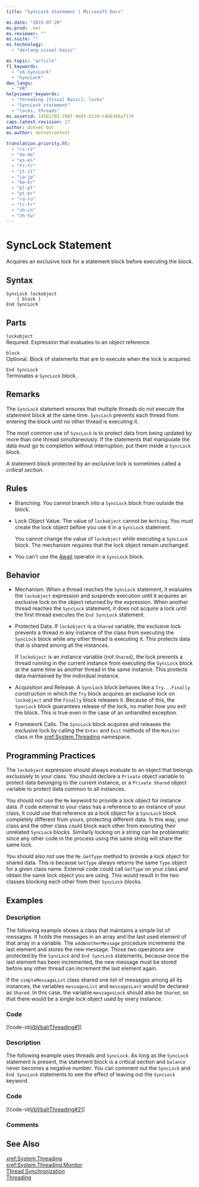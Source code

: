 ```yaml
---
title: "SyncLock Statement | Microsoft Docs"

ms.date: "2015-07-20"
ms.prod: .net
ms.reviewer: ""
ms.suite: ""
ms.technology: 
  - "devlang-visual-basic"

ms.topic: "article"
f1_keywords: 
  - "vb.SyncLock"
  - "SyncLock"
dev_langs: 
  - "VB"
helpviewer_keywords: 
  - "threading [Visual Basic], locks"
  - "SyncLock statement"
  - "locks, threads"
ms.assetid: 14501703-298f-4d43-b139-c4b6366af176
caps.latest.revision: 17
author: dotnet-bot
ms.author: dotnetcontent

translation.priority.ht: 
  - "cs-cz"
  - "de-de"
  - "es-es"
  - "fr-fr"
  - "it-it"
  - "ja-jp"
  - "ko-kr"
  - "pl-pl"
  - "pt-br"
  - "ru-ru"
  - "tr-tr"
  - "zh-cn"
  - "zh-tw"
---
```

# SyncLock Statement
Acquires an exclusive lock for a statement block before executing the block.  
  
## Syntax  
  
```  
SyncLock lockobject  
    [ block ]  
End SyncLock  
```  
  
## Parts  
 `lockobject`  
 Required. Expression that evaluates to an object reference.  
  
 `block`  
 Optional. Block of statements that are to execute when the lock is acquired.  
  
 `End SyncLock`  
 Terminates a `SyncLock` block.  
  
## Remarks  
 The `SyncLock` statement ensures that multiple threads do not execute the statement block at the same time. `SyncLock` prevents each thread from entering the block until no other thread is executing it.  
  
 The most common use of `SyncLock` is to protect data from being updated by more than one thread simultaneously. If the statements that manipulate the data must go to completion without interruption, put them inside a `SyncLock` block.  
  
 A statement block protected by an exclusive lock is sometimes called a *critical section*.  
  
## Rules  
  
-   Branching. You cannot branch into a `SyncLock` block from outside the block.  
  
-   Lock Object Value. The value of `lockobject` cannot be `Nothing`. You must create the lock object before you use it in a `SyncLock` statement.  
  
     You cannot change the value of `lockobject` while executing a `SyncLock` block. The mechanism requires that the lock object remain unchanged.  
  
-   You can't use the [Await](../../../visual-basic/language-reference/operators/await-operator.md) operator in a `SyncLock` block.  
  
## Behavior  
  
-   Mechanism. When a thread reaches the `SyncLock` statement, it evaluates the `lockobject` expression and suspends execution until it acquires an exclusive lock on the object returned by the expression. When another thread reaches the `SyncLock` statement, it does not acquire a lock until the first thread executes the `End SyncLock` statement.  
  
-   Protected Data. If `lockobject` is a `Shared` variable, the exclusive lock prevents a thread in any instance of the class from executing the `SyncLock` block while any other thread is executing it. This protects data that is shared among all the instances.  
  
     If `lockobject` is an instance variable (not `Shared`), the lock prevents a thread running in the current instance from executing the `SyncLock` block at the same time as another thread in the same instance. This protects data maintained by the individual instance.  
  
-   Acquisition and Release. A `SyncLock` block behaves like a `Try...Finally` construction in which the `Try` block acquires an exclusive lock on `lockobject` and the `Finally` block releases it. Because of this, the `SyncLock` block guarantees release of the lock, no matter how you exit the block. This is true even in the case of an unhandled exception.  
  
-   Framework Calls. The `SyncLock` block acquires and releases the exclusive lock by calling the `Enter` and `Exit` methods of the `Monitor` class in the <xref:System.Threading> namespace.  
  
## Programming Practices  
 The `lockobject` expression should always evaluate to an object that belongs exclusively to your class. You should declare a `Private` object variable to protect data belonging to the current instance, or a `Private Shared` object variable to protect data common to all instances.  
  
 You should not use the `Me` keyword to provide a lock object for instance data. If code external to your class has a reference to an instance of your class, it could use that reference as a lock object for a `SyncLock` block completely different from yours, protecting different data. In this way, your class and the other class could block each other from executing their unrelated `SyncLock` blocks. Similarly locking on a string can be problematic since any other code in the process using the same string will share the same lock.  
  
 You should also not use the `Me.GetType` method to provide a lock object for shared data. This is because `GetType` always returns the same `Type` object for a given class name. External code could call `GetType` on your class and obtain the same lock object you are using. This would result in the two classes blocking each other from their `SyncLock` blocks.  
  
## Examples  
  
### Description  
 The following example shows a class that maintains a simple list of messages. It holds the messages in an array and the last used element of that array in a variable. The `addAnotherMessage` procedure increments the last element and stores the new message. Those two operations are protected by the `SyncLock` and `End SyncLock` statements, because once the last element has been incremented, the new message must be stored before any other thread can increment the last element again.  
  
 If the `simpleMessageList` class shared one list of messages among all its instances, the variables `messagesList` and `messagesLast` would be declared as `Shared`. In this case, the variable `messagesLock` should also be `Shared`, so that there would be a single lock object used by every instance.  
  
### Code  
 [!code-vb[VbVbalrThreading#1](../../../visual-basic/language-reference/statements/codesnippet/VisualBasic/synclock-statement_1.vb)]  
  
### Description  
 The following example uses threads and `SyncLock`. As long as the `SyncLock` statement is present, the statement block is a critical section and `balance` never becomes a negative number. You can comment out the `SyncLock` and `End SyncLock` statements to see the effect of leaving out the `SyncLock` keyword.  
  
### Code  
 [!code-vb[VbVbalrThreading#21](../../../visual-basic/language-reference/statements/codesnippet/VisualBasic/synclock-statement_2.vb)]  
  
### Comments  
  
## See Also  
 <xref:System.Threading>   
 <xref:System.Threading.Monitor>   
 [Thread Synchronization](http://msdn.microsoft.com/library/413e1f28-a2c5-4eec-8338-aa43e7982ff4)   
 [Threading](http://msdn.microsoft.com/library/552f6c68-dbdb-4327-ae36-32cf9063d88c)
